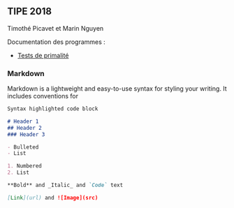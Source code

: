 ## TIPE 2018
Timothé Picavet et Marin Nguyen

Documentation des programmes :
- [Tests de primalité](Algos/Tests%20de%20primalite/index.html)


### Markdown

Markdown is a lightweight and easy-to-use syntax for styling your writing. It includes conventions for

```markdown
Syntax highlighted code block

# Header 1
## Header 2
### Header 3

- Bulleted
- List

1. Numbered
2. List

**Bold** and _Italic_ and `Code` text

[Link](url) and ![Image](src)
```

